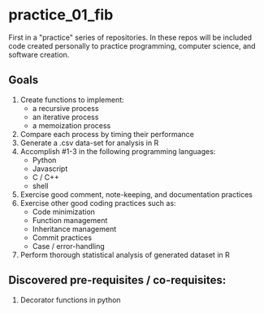 # practice_01_fib
First in a "practice" series of repositories. In these repos will be included code created personally to practice programming, computer science, and software creation.

## Goals
1. Create functions to implement:
   - a recursive process
   - an iterative process
   - a memoization process
2. Compare each process by timing their performance
3. Generate a .csv data-set for analysis in R
4. Accomplish #1-3 in the following programming languages:
   - Python
   - Javascript
   - C / C++
   - shell
5. Exercise good comment, note-keeping, and documentation practices
6. Exercise other good coding practices such as:
   - Code minimization
   - Function management
   - Inheritance management
   - Commit practices
   - Case / error-handling
7. Perform thorough statistical analysis of generated dataset in R

## Discovered pre-requisites / co-requisites:

1. Decorator functions in python